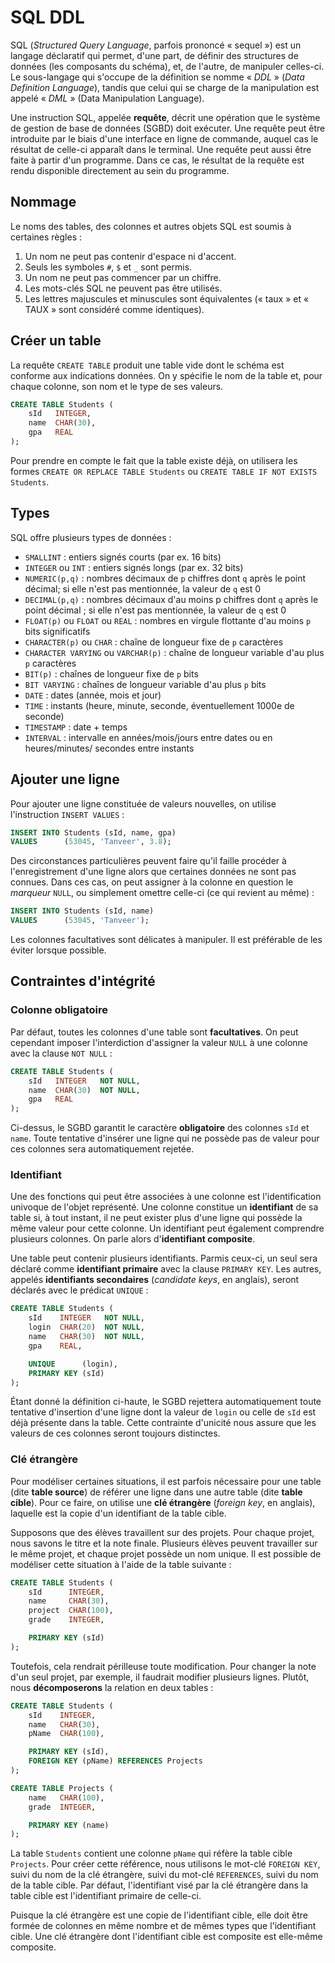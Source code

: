 # SQL DDL

SQL (*Structured Query Language*, parfois prononcé « sequel ») est un
langage déclaratif qui permet, d'une part, de définir des structures de
données (les composants du schéma), et, de l'autre, de manipuler
celles-ci. Le sous-langage qui s'occupe de la définition se nomme
« *DDL* » (*Data Definition Language*), tandis que celui qui se charge
de la manipulation est appelé « *DML* » (Data Manipulation Language).

Une instruction SQL, appelée **requête**, décrit une opération que le
système de gestion de base de données (SGBD) doit exécuter. Une requête
peut être introduite par le biais d'une interface en ligne de commande,
auquel cas le résultat de celle-ci apparaît dans le terminal. Une
requête peut aussi être faite à partir d'un programme. Dans ce cas, le
résultat de la requête est rendu disponible directement au sein du
programme.

## Nommage

Le noms des tables, des colonnes et autres objets SQL est soumis à
certaines règles :

1.  Un nom ne peut pas contenir d'espace ni d'accent.
2.  Seuls les symboles `#`, `$` et `_` sont permis.
3.  Un nom ne peut pas commencer par un chiffre.
4.  Les mots-clés SQL ne peuvent pas être utilisés.
5.  Les lettres majuscules et minuscules sont équivalentes (« taux »
    et « TAUX » sont considéré comme identiques).

## Créer un table

La requête `CREATE TABLE` produit une table vide dont le schéma est
conforme aux indications données. On y spécifie le nom de la table et,
pour chaque colonne, son nom et le type de ses valeurs.

```sql
CREATE TABLE Students (
    sId   INTEGER,
    name  CHAR(30),
    gpa   REAL
);
```

Pour prendre en compte le fait que la table existe déjà, on utilisera
les formes `CREATE OR REPLACE TABLE Students` ou `CREATE TABLE IF NOT
EXISTS Students`.

## Types

SQL offre plusieurs types de données :

-   `SMALLINT` : entiers signés courts (par ex. 16 bits)
-   `INTEGER` ou `INT` : entiers signés longs (par ex. 32 bits)
-   `NUMERIC(p,q)` : nombres décimaux de `p` chiffres dont `q` après le
    point décimal; si elle n'est pas mentionnée, la valeur de `q` est 0
-   `DECIMAL(p,q)` : nombres décimaux d'au moins p chiffres dont `q`
    après le point décimal ; si elle n'est pas mentionnée, la valeur
    de `q` est 0
-   `FLOAT(p)` ou `FLOAT` ou `REAL` : nombres en virgule flottante
    d'au moins `p` bits significatifs
-   `CHARACTER(p)` ou `CHAR` : chaîne de longueur fixe de `p` caractères
-   `CHARACTER VARYING` ou `VARCHAR(p)` : chaîne de longueur variable
    d'au plus `p` caractères
-   `BIT(p)` : chaînes de longueur fixe de `p` bits
-   `BIT VARYING` : chaînes de longueur variable d'au plus `p` bits
-   `DATE` : dates (année, mois et jour)
-   `TIME` : instants (heure, minute, seconde, éventuellement 1000e de
    seconde)
-   `TIMESTAMP` : date + temps
-   `INTERVAL` : intervalle en années/mois/jours entre dates ou en
    heures/minutes/ secondes entre instants

## Ajouter une ligne

Pour ajouter une ligne constituée de valeurs nouvelles, on utilise
l'instruction `INSERT VALUES` :

```sql
INSERT INTO Students (sId, name, gpa)
VALUES      (53045, 'Tanveer', 3.8);
```

Des circonstances particulières peuvent faire qu'il faille procéder à
l'enregistrement d'une ligne alors que certaines données ne sont pas
connues. Dans ces cas, on peut assigner à la colonne en question le
*marqueur* `NULL`, ou simplement omettre celle-ci (ce qui revient au
même) :

```sql
INSERT INTO Students (sId, name)
VALUES      (53045, 'Tanveer');
```

Les colonnes facultatives sont délicates à manipuler. Il est préférable
de les éviter lorsque possible.

## Contraintes d'intégrité

### Colonne obligatoire

Par défaut, toutes les colonnes d'une table sont **facultatives**. On
peut cependant imposer l'interdiction d'assigner la valeur `NULL` à une
colonne avec la clause `NOT NULL` :

```sql
CREATE TABLE Students (
    sId   INTEGER   NOT NULL,
    name  CHAR(30)  NOT NULL,
    gpa   REAL
);
```

Ci-dessus, le SGBD garantit le caractère **obligatoire** des colonnes
`sId` et `name`. Toute tentative d'insérer une ligne qui ne possède
pas de valeur pour ces colonnes sera automatiquement rejetée.

### Identifiant

Une des fonctions qui peut être associées à une colonne est
l'identification univoque de l'objet représenté. Une colonne constitue
un **identifiant** de sa table si, à tout instant, il ne peut exister
plus d'une ligne qui possède la même valeur pour cette colonne. Un
identifiant peut également comprendre plusieurs colonnes. On parle alors
d'**identifiant composite**.

Une table peut contenir plusieurs identifiants. Parmis ceux-ci, un seul
sera déclaré comme **identifiant primaire** avec la clause `PRIMARY
KEY`. Les autres, appelés **identifiants secondaires** (*candidate
keys*, en anglais), seront déclarés avec le prédicat `UNIQUE` :

```sql
CREATE TABLE Students (
    sId    INTEGER   NOT NULL,
    login  CHAR(20)  NOT NULL,
    name   CHAR(30)  NOT NULL,
    gpa    REAL,

    UNIQUE      (login),
    PRIMARY KEY (sId)
);
```

Étant donné la définition ci-haute, le SGBD rejettera automatiquement
toute tentative d'insertion d'une ligne dont la valeur de `login` ou
celle de `sId` est déjà présente dans la table. Cette contrainte
d'unicité nous assure que les valeurs de ces colonnes seront toujours
distinctes.

### Clé étrangère

Pour modéliser certaines situations, il est parfois nécessaire pour une
table (dite **table source**) de référer une ligne dans une autre table
(dite **table cible**). Pour ce faire, on utilise une **clé étrangère**
(*foreign key*, en anglais), laquelle est la copie d'un identifiant de
la table cible.

Supposons que des élèves travaillent sur des projets. Pour chaque
projet, nous savons le titre et la note finale. Plusieurs élèves peuvent
travailler sur le même projet, et chaque projet possède un nom unique.
Il est possible de modéliser cette situation à l'aide de la table
suivante :

```sql
CREATE TABLE Students (
    sId      INTEGER,
    name     CHAR(30),
    project  CHAR(100),
    grade    INTEGER,

    PRIMARY KEY (sId)
);
```

Toutefois, cela rendrait périlleuse toute modification. Pour changer la
note d'un seul projet, par exemple, il faudrait modifier plusieurs
lignes. Plutôt, nous **décomposerons** la relation en deux tables :

```sql
CREATE TABLE Students (
    sId    INTEGER,
    name   CHAR(30),
    pName  CHAR(100),

    PRIMARY KEY (sId),
    FOREIGN KEY (pName) REFERENCES Projects
);

CREATE TABLE Projects (
    name   CHAR(100),
    grade  INTEGER,

    PRIMARY KEY (name)
);
```

La table `Students` contient une colonne `pName` qui réfère la table
cible `Projects`. Pour créer cette référence, nous utilisons le mot-clé
`FOREIGN KEY`, suivi du nom de la clé étrangère, suivi du mot-clé
`REFERENCES`, suivi du nom de la table cible. Par défaut, l'identifiant
visé par la clé étrangère dans la table cible est l'identifiant primaire
de celle-ci.

Puisque la clé étrangère est une copie de l'identifiant cible, elle doit
être formée de colonnes en même nombre et de mêmes types que
l'identifiant cible. Une clé étrangère dont l'identifiant cible est
composite est elle-même composite.